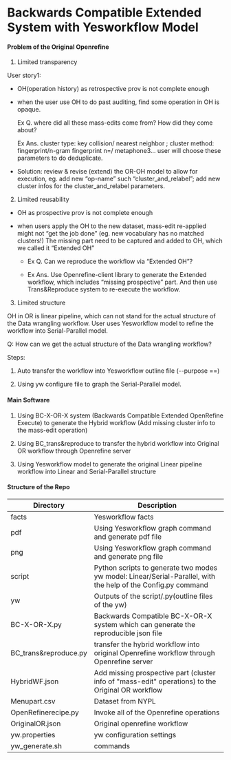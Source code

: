 Backwards Compatible Extended System  with Yesworkflow Model
=====================================

#### Problem of the Original Openrefine 

1. Limited transparency

User story1:
- OH(operation history) as retrospective prov is not complete enough

- when the user use OH to do past auditing, find some operation in OH is opaque.
    
    Ex Q. where did all these mass-edits come from? How did they come about? 
    
    Ex Ans. cluster type: key collision/ nearest neighbor ;  cluster method: fingerprint/n-gram fingerprint n=/ metaphone3…
user will choose these parameters to do deduplicate. 

- Solution: review & revise (extend) the OR-OH model to allow for execution, eg. add new “op-name” such “cluster_and_relabel”; add new cluster infos for the cluster_and_relabel parameters.

2. Limited reusability

- OH as prospective prov is not complete enough

- when users apply the OH to the new dataset, mass-edit re-applied might not “get the job done” (eg. new vocabulary has no matched clusters!) The missing part need to be captured and added to OH, which we called it “Extended OH”

     - Ex Q. Can we reproduce the workflow via “Extended OH”?
     
     - Ex Ans. Use Openrefine-client library to generate the Extended workflow, which includes “missing prospective” part. And then use Trans&Reproduce system to re-execute the workflow.


3. Limited structure 

OH in OR is linear pipeline, which can not stand for the actual structure of the Data wrangling workflow. User uses Yesworkflow model to refine the workflow into Serial-Parallel model. 

Q: How can we get the actual structure of the Data wrangling workflow?

Steps:

1. Auto transfer the workflow into Yesworkflow outline file (--purpose ==)

2. Using yw configure file to graph the Serial-Parallel model.


#### Main Software

1. Using BC-X-OR-X system (Backwards Compatible Extended OpenRefine Execute) to generate the Hybrid workflow (Add missing cluster info to the mass-edit operation)

2. Using BC_trans&reproduce to transfer the hybrid workflow into Original OR workflow through Openrefine server

3. Using Yesworkflow model to generate the original Linear pipeline workflow into Linear and Serial-Parallel structure



#### Structure of the Repo

Directory            | Description
---------------------|-----------
facts                | Yesworkflow facts
pdf                  | Using Yesworkflow graph command and generate pdf file
png                  | Using Yesworkflow graph command and generate png file
script               | Python scripts to generate two modes yw model: Linear/Serial-Parallel, with the help of the Config.py command
yw                   | Outputs of the script/.py(outline files of the yw)
BC-X-OR-X.py         | Backwards Compatible BC-X-OR-X system which can generate the reproducible json file
BC_trans&reproduce.py| transfer the hybrid workflow into original Openrefine workflow through Openrefine server
HybridWF.json        | Add missing prospective part (cluster info of "mass-edit" operations) to the Original OR workflow
Menupart.csv         | Dataset from NYPL 
OpenRefinerecipe.py  | Invoke all of the Openrefine operations 
OriginalOR.json      | Original openrefine workflow 
yw.properties        | yw configuration settings
yw_generate.sh       | commands

